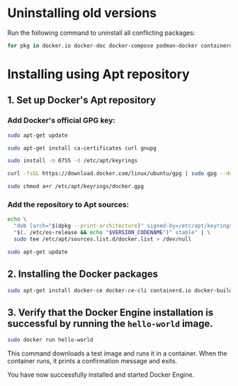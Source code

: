 # Uninstalling old versions

Run the following command to uninstall all conflicting packages:

```bash
for pkg in docker.io docker-doc docker-compose podman-docker containerd runc; do sudo apt remove $pkg; done
```

# Installing using Apt repository

## 1. Set up Docker's Apt repository

### Add Docker's official GPG key:

```bash
sudo apt-get update
```

```bash
sudo apt-get install ca-certificates curl gnupg
```

```bash
sudo install -m 0755 -d /etc/apt/keyrings
```

```bash
curl -fsSL https://download.docker.com/linux/ubuntu/gpg | sudo gpg --dearmor -o /etc/apt/keyrings/docker.gpg
```

```bash
sudo chmod a+r /etc/apt/keyrings/docker.gpg
```

### Add the repository to Apt sources:

```bash
echo \
  "deb [arch="$(dpkg --print-architecture)" signed-by=/etc/apt/keyrings/docker.gpg] https://download.docker.com/linux/ubuntu \
  "$(. /etc/os-release && echo "$VERSION_CODENAME")" stable" | \
  sudo tee /etc/apt/sources.list.d/docker.list > /dev/null
```

```bash
sudo apt-get update
```

## 2. Installing the Docker packages

```bash
sudo apt-get install docker-ce docker-ce-cli containerd.io docker-buildx-plugin docker-compose-plugin
```

## 3. Verify that the Docker Engine installation is successful by running the `hello-world` image.

```bash
sudo docker run hello-world
```

This command downloads a test image and runs it in a container. When the container runs, it prints a confirmation message and exits.

You have now successfully installed and started Docker Engine.